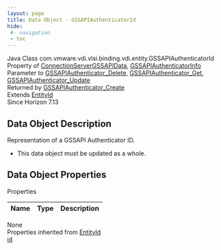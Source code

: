 ```yaml
---
layout: page
title: Data Object - GSSAPIAuthenticatorId
hide:
 #- navigation
 - toc
---
```


  
 
  



Java Class
    com.vmware.vdi.vlsi.binding.vdi.entity.GSSAPIAuthenticatorId  
Property of
     [ConnectionServerGSSAPIData](vdi.infrastructure.ConnectionServer.GSSAPIData.md#field_detail), [GSSAPIAuthenticatorInfo](vdi.infrastructure.GSSAPIAuthenticator.GSSAPIAuthenticatorInfo.md#field_detail)  
Parameter to
     [GSSAPIAuthenticator_Delete](vdi.infrastructure.GSSAPIAuthenticator.md#delete), [GSSAPIAuthenticator_Get](vdi.infrastructure.GSSAPIAuthenticator.md#get), [GSSAPIAuthenticator_Update](vdi.infrastructure.GSSAPIAuthenticator.md#update)  
Returned by
     [GSSAPIAuthenticator_Create](vdi.infrastructure.GSSAPIAuthenticator.md#create)  
Extends
     [EntityId](vdi.EntityId.md)  
Since 
    Horizon 7.13

## Data Object Description 

Representation of a GSSAPI Authenticator ID. 

  * This data object must be updated as a whole.



## Data Object Properties

Properties

Name |  Type |  Description   
---|---|---  
None  
Properties inherited from [EntityId](vdi.EntityId.md)  
[id](vdi.EntityId.md#id)  
  
  

  
  

